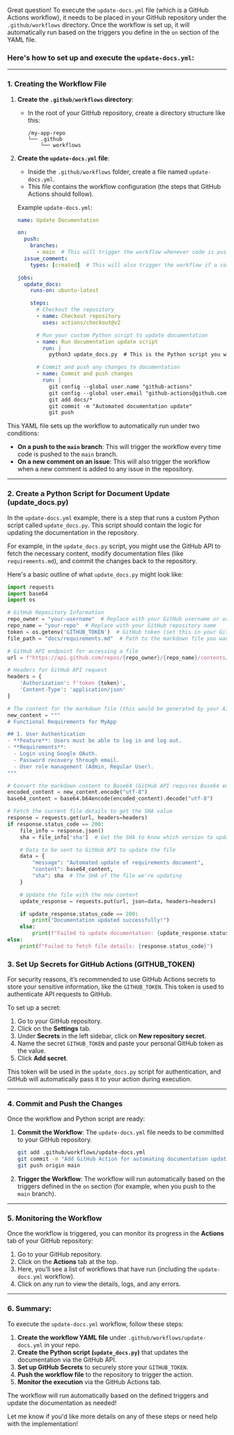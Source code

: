 Great question! To execute the `update-docs.yml` file (which is a GitHub Actions workflow), it needs to be placed in your GitHub repository under the `.github/workflows` directory. Once the workflow is set up, it will automatically run based on the triggers you define in the `on` section of the YAML file.

### Here's how to set up and execute the `update-docs.yml`:

---

### **1. Creating the Workflow File**

1. **Create the `.github/workflows` directory**:
   - In the root of your GitHub repository, create a directory structure like this:
     ```
     /my-app-repo
     └── .github
         └── workflows
     ```

2. **Create the `update-docs.yml` file**:
   - Inside the `.github/workflows` folder, create a file named `update-docs.yml`.
   - This file contains the workflow configuration (the steps that GitHub Actions should follow).

   Example `update-docs.yml`:
   ```yaml
   name: Update Documentation

   on:
     push:
       branches:
         - main  # This will trigger the workflow whenever code is pushed to the 'main' branch
     issue_comment:
       types: [created]  # This will also trigger the workflow if a comment is added to an issue

   jobs:
     update_docs:
       runs-on: ubuntu-latest

       steps:
         # Checkout the repository
         - name: Checkout repository
           uses: actions/checkout@v2

         # Run your custom Python script to update documentation
         - name: Run documentation update script
           run: |
             python3 update_docs.py  # This is the Python script you would create

         # Commit and push any changes to documentation
         - name: Commit and push changes
           run: |
             git config --global user.name "github-actions"
             git config --global user.email "github-actions@github.com"
             git add docs/*
             git commit -m "Automated documentation update"
             git push
   ```

This YAML file sets up the workflow to automatically run under two conditions:
- **On a push to the `main` branch**: This will trigger the workflow every time code is pushed to the `main` branch.
- **On a new comment on an issue**: This will also trigger the workflow when a new comment is added to any issue in the repository.

---

### **2. Create a Python Script for Document Update (update_docs.py)**

In the `update-docs.yml` example, there is a step that runs a custom Python script called `update_docs.py`. This script should contain the logic for updating the documentation in the repository.

For example, in the `update_docs.py` script, you might use the GitHub API to fetch the necessary content, modify documentation files (like `requirements.md`), and commit the changes back to the repository. 

Here's a basic outline of what `update_docs.py` might look like:

```python
import requests
import base64
import os

# GitHub Repository Information
repo_owner = "your-username"  # Replace with your GitHub username or organization
repo_name = "your-repo"  # Replace with your GitHub repository name
token = os.getenv('GITHUB_TOKEN')  # GitHub token (set this in your GitHub Actions secrets)
file_path = "docs/requirements.md"  # Path to the markdown file you want to update

# GitHub API endpoint for accessing a file
url = f"https://api.github.com/repos/{repo_owner}/{repo_name}/contents/{file_path}"

# Headers for GitHub API request
headers = {
    'Authorization': f'token {token}',
    'Content-Type': 'application/json'
}

# The content for the markdown file (this would be generated by your AI)
new_content = """
# Functional Requirements for MyApp

## 1. User Authentication
- **Feature**: Users must be able to log in and log out.
- **Requirements**:
  - Login using Google OAuth.
  - Password recovery through email.
  - User role management (Admin, Regular User).
"""

# Convert the markdown content to Base64 (GitHub API requires Base64 encoding for content)
encoded_content = new_content.encode("utf-8")
base64_content = base64.b64encode(encoded_content).decode("utf-8")

# Fetch the current file details to get the SHA value
response = requests.get(url, headers=headers)
if response.status_code == 200:
    file_info = response.json()
    sha = file_info['sha']  # Get the SHA to know which version to update

    # Data to be sent to GitHub API to update the file
    data = {
        "message": "Automated update of requirements document",
        "content": base64_content,
        "sha": sha  # The SHA of the file we're updating
    }

    # Update the file with the new content
    update_response = requests.put(url, json=data, headers=headers)

    if update_response.status_code == 200:
        print("Documentation updated successfully!")
    else:
        print(f"Failed to update documentation: {update_response.status_code}")
else:
    print(f"Failed to fetch file details: {response.status_code}")
```

### **3. Set Up Secrets for GitHub Actions (GITHUB_TOKEN)**

For security reasons, it’s recommended to use GitHub Actions secrets to store your sensitive information, like the `GITHUB_TOKEN`. This token is used to authenticate API requests to GitHub.

To set up a secret:

1. Go to your GitHub repository.
2. Click on the **Settings** tab.
3. Under **Secrets** in the left sidebar, click on **New repository secret**.
4. Name the secret `GITHUB_TOKEN` and paste your personal GitHub token as the value.
5. Click **Add secret**.

This token will be used in the `update_docs.py` script for authentication, and GitHub will automatically pass it to your action during execution.

---

### **4. Commit and Push the Changes**

Once the workflow and Python script are ready:

1. **Commit the Workflow**: The `update-docs.yml` file needs to be committed to your GitHub repository.
   ```bash
   git add .github/workflows/update-docs.yml
   git commit -m "Add GitHub Action for automating documentation updates"
   git push origin main
   ```

2. **Trigger the Workflow**: The workflow will run automatically based on the triggers defined in the `on` section (for example, when you push to the `main` branch).

---

### **5. Monitoring the Workflow**

Once the workflow is triggered, you can monitor its progress in the **Actions** tab of your GitHub repository:

1. Go to your GitHub repository.
2. Click on the **Actions** tab at the top.
3. Here, you’ll see a list of workflows that have run (including the `update-docs.yml` workflow).
4. Click on any run to view the details, logs, and any errors.

---

### **6. Summary:**

To execute the `update-docs.yml` workflow, follow these steps:

1. **Create the workflow YAML file** under `.github/workflows/update-docs.yml` in your repo.
2. **Create the Python script (`update_docs.py`)** that updates the documentation via the GitHub API.
3. **Set up GitHub Secrets** to securely store your `GITHUB_TOKEN`.
4. **Push the workflow file** to the repository to trigger the action.
5. **Monitor the execution** via the GitHub Actions tab.

The workflow will run automatically based on the defined triggers and update the documentation as needed!

Let me know if you'd like more details on any of these steps or need help with the implementation!